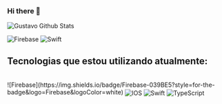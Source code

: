 ### Hi there 👋

<!--
**GustavoOliveira133/GustavoOliveira133** is a ✨ _special_ ✨ repository because its `README.md` (this file) appears on your GitHub profile.

Here are some ideas to get you started:

- 🔭 I’m currently working on ...
- 🌱 I’m currently learning ...
- 👯 I’m looking to collaborate on ...
- 🤔 I’m looking for help with ...
- 💬 Ask me about ...
- 📫 How to reach me: ...
- 😄 Pronouns: ...
- ⚡ Fun fact: ...
-->

![Gustavo Github Stats](https://github-readme-stats.vercel.app/api?username=GustavoOliveira133)

![Firebase](https://img.shields.io/badge/Firebase-039BE5?style=for-the-badge&logo=Firebase&logoColor=white)
![Swift](https://img.shields.io/badge/swift-F54A2A?style=for-the-badge&logo=swift&logoColor=white)

## Tecnologias que estou utilizando atualmente:
<div style = "display: inline_block"><br/>
  ![Firebase](https://img.shields.io/badge/Firebase-039BE5?style=for-the-badge&logo=Firebase&logoColor=white)
  <img align="center" alt="IOS" src="https://img.shields.io/badge/iOS-000000?style=for-the-badge&logo=ios&logoColor=white"/>
  <img align="center" alt="Swift" src="https://img.shields.io/badge/Swift-FA7343?style=for-the-badge&logo=swift&logoColor=white"/>
  <img align="center" alt="TypeScript" src="https://img.shields.io/badge/TypeScript-007ACC?style=for-the-badge&logo=typescript&logoColor=white"/>
</div>
